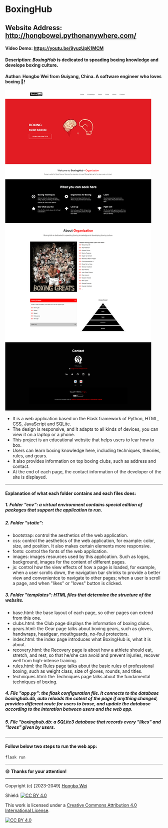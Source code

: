 # BoxingHub

## Website Address: http://hongbowei.pythonanywhere.com/

#### Video Demo: https://youtu.be/9yuzUpK1MCM

#### Description: **_BoxingHub_ is dedicated to speading boxing knowledge and develope boxing culture.**

#### Author: Hongbo Wei from Guiyang, China. A software engineer who loves boxing 🥊!

![BoxingHub](static/images/preview.png "BoxingHub")

- It is a web application based on the Flask framework of Python, HTML, CSS, JavaScript and SQLite.
- The design is responsive, and it adapts to all kinds of devices, you can view it on a laptop or a phone.
- This project is an educational website that helps users to lear how to box.
- Users can learn boxing knowledge here, including techniques, theories, rules, and gears.
- It also provides information on top boxing clubs, such as address and contact.
- At the end of each page, the contact information of the developer of the site is displayed.

---

#### Explanation of what each folder contains and each files does:

##### 1. Folder "env": a virtual environment contains special edition of packages that support the application to run.

##### 2. Folder "static":

- bootstrap: control the aesthetics of the web application.
- css: control the aesthetics of the web application, for example: color, size, and position. It also makes certain elements more responsive.
- fonts: control the fonts of the web application.
- images: images resources used by this application. Such as logos, background, images for the content of different pages.
- js: control how the view effects of how a page is loaded, for example, when a user scrolls down, the navigation bar shrinks to provide a better view and convenientce to navigate to other pages; when a user is scroll a page, and when "likes" or "loves" button is clicked.

##### 3. Folder "templates": HTML files that determine the structure of the website.

- base.html: the base layout of each page, so other pages can extend from this one.
- clubs.html: the Club page displays the information of boxing clubs.
- gears.html: the Gear page talks about boxing gears, such as gloves, handwraps, headgear, mouthguards, no-foul protectors.
- index.html: the index page introduces what BoxingHub is, what it is about.
- recovery.html: the Recovery page is about how a athlete should eat, stretch, and rest, so that he/she can avoid and prevent injuries, recover well from high-intense training.
- rules.html: the Rules page talks about the basic rules of professional boxing, such as weight class, size of gloves, rounds, and titles.
- techniques.html: the Techniques page talks about the fundamental techniques of boxing.

##### 4. File "app.py": the flask configuration file. It connects to the database boxinghub.db, auto reloads the cotent of the page if anything changed, provides different route for users to brose, and update the database according to the interation between users and the web app.

##### 5. File "boxinghub.db: a SQLite3 database that records every "likes" and "loves" given by users.

---

#### Follow below two steps to run the web app:

    flask run

---

😁 **Thanks for your attention!**

---

Copyright (c) [2023-2049] [Hongbo Wei](https://github.com/hongbo-weia)

Shield: [![CC BY 4.0][cc-by-shield]][cc-by]

This work is licensed under a
[Creative Commons Attribution 4.0 International License][cc-by].

[![CC BY 4.0][cc-by-image]][cc-by]

[cc-by]: http://creativecommons.org/licenses/by/4.0/
[cc-by-image]: https://i.creativecommons.org/l/by/4.0/88x31.png
[cc-by-shield]: https://img.shields.io/badge/License-CC%20BY%204.0-lightgrey.svg
